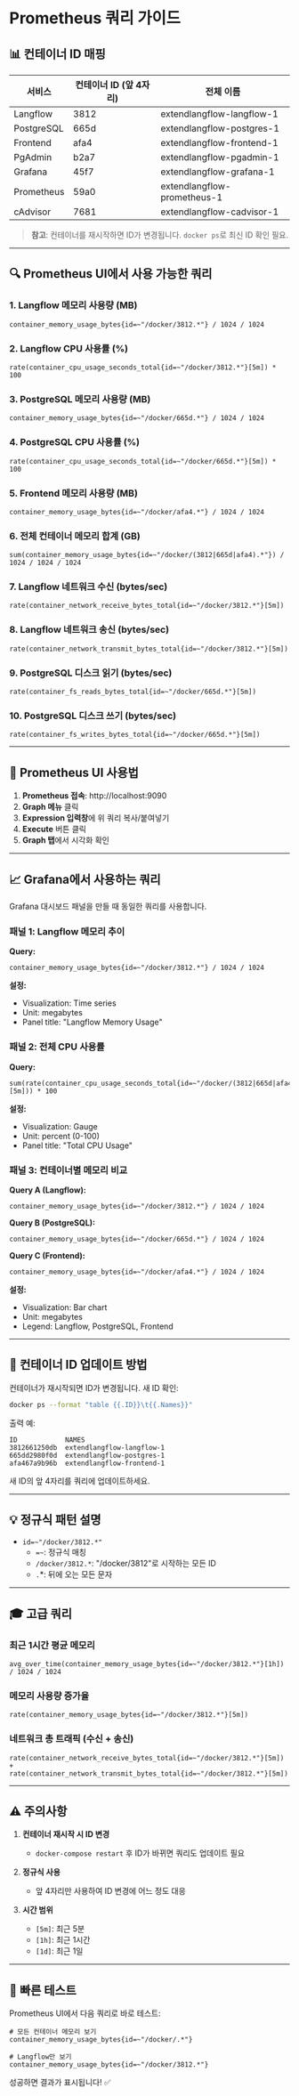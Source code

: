 # Prometheus 쿼리 가이드

## 📊 컨테이너 ID 매핑

| 서비스 | 컨테이너 ID (앞 4자리) | 전체 이름 |
|--------|----------------------|-----------|
| Langflow | 3812 | extendlangflow-langflow-1 |
| PostgreSQL | 665d | extendlangflow-postgres-1 |
| Frontend | afa4 | extendlangflow-frontend-1 |
| PgAdmin | b2a7 | extendlangflow-pgadmin-1 |
| Grafana | 45f7 | extendlangflow-grafana-1 |
| Prometheus | 59a0 | extendlangflow-prometheus-1 |
| cAdvisor | 7681 | extendlangflow-cadvisor-1 |

> **참고**: 컨테이너를 재시작하면 ID가 변경됩니다. `docker ps`로 최신 ID 확인 필요.

---

## 🔍 Prometheus UI에서 사용 가능한 쿼리

### 1. Langflow 메모리 사용량 (MB)

```promql
container_memory_usage_bytes{id=~"/docker/3812.*"} / 1024 / 1024
```

### 2. Langflow CPU 사용률 (%)

```promql
rate(container_cpu_usage_seconds_total{id=~"/docker/3812.*"}[5m]) * 100
```

### 3. PostgreSQL 메모리 사용량 (MB)

```promql
container_memory_usage_bytes{id=~"/docker/665d.*"} / 1024 / 1024
```

### 4. PostgreSQL CPU 사용률 (%)

```promql
rate(container_cpu_usage_seconds_total{id=~"/docker/665d.*"}[5m]) * 100
```

### 5. Frontend 메모리 사용량 (MB)

```promql
container_memory_usage_bytes{id=~"/docker/afa4.*"} / 1024 / 1024
```

### 6. 전체 컨테이너 메모리 합계 (GB)

```promql
sum(container_memory_usage_bytes{id=~"/docker/(3812|665d|afa4).*"}) / 1024 / 1024 / 1024
```

### 7. Langflow 네트워크 수신 (bytes/sec)

```promql
rate(container_network_receive_bytes_total{id=~"/docker/3812.*"}[5m])
```

### 8. Langflow 네트워크 송신 (bytes/sec)

```promql
rate(container_network_transmit_bytes_total{id=~"/docker/3812.*"}[5m])
```

### 9. PostgreSQL 디스크 읽기 (bytes/sec)

```promql
rate(container_fs_reads_bytes_total{id=~"/docker/665d.*"}[5m])
```

### 10. PostgreSQL 디스크 쓰기 (bytes/sec)

```promql
rate(container_fs_writes_bytes_total{id=~"/docker/665d.*"}[5m])
```

---

## 🎯 Prometheus UI 사용법

1. **Prometheus 접속**: http://localhost:9090
2. **Graph 메뉴** 클릭
3. **Expression 입력창**에 위 쿼리 복사/붙여넣기
4. **Execute** 버튼 클릭
5. **Graph 탭**에서 시각화 확인

---

## 📈 Grafana에서 사용하는 쿼리

Grafana 대시보드 패널을 만들 때 동일한 쿼리를 사용합니다.

### 패널 1: Langflow 메모리 추이

**Query:**
```promql
container_memory_usage_bytes{id=~"/docker/3812.*"} / 1024 / 1024
```

**설정:**
- Visualization: Time series
- Unit: megabytes
- Panel title: "Langflow Memory Usage"

### 패널 2: 전체 CPU 사용률

**Query:**
```promql
sum(rate(container_cpu_usage_seconds_total{id=~"/docker/(3812|665d|afa4).*"}[5m])) * 100
```

**설정:**
- Visualization: Gauge
- Unit: percent (0-100)
- Panel title: "Total CPU Usage"

### 패널 3: 컨테이너별 메모리 비교

**Query A (Langflow):**
```promql
container_memory_usage_bytes{id=~"/docker/3812.*"} / 1024 / 1024
```

**Query B (PostgreSQL):**
```promql
container_memory_usage_bytes{id=~"/docker/665d.*"} / 1024 / 1024
```

**Query C (Frontend):**
```promql
container_memory_usage_bytes{id=~"/docker/afa4.*"} / 1024 / 1024
```

**설정:**
- Visualization: Bar chart
- Unit: megabytes
- Legend: Langflow, PostgreSQL, Frontend

---

## 🔄 컨테이너 ID 업데이트 방법

컨테이너가 재시작되면 ID가 변경됩니다. 새 ID 확인:

```bash
docker ps --format "table {{.ID}}\t{{.Names}}"
```

출력 예:
```
ID            NAMES
3812661250db  extendlangflow-langflow-1
665dd2980f0d  extendlangflow-postgres-1
afa467a9b96b  extendlangflow-frontend-1
```

새 ID의 앞 4자리를 쿼리에 업데이트하세요.

---

## 💡 정규식 패턴 설명

- `id=~"/docker/3812.*"` 
  - `=~`: 정규식 매칭
  - `/docker/3812.*`: "/docker/3812"로 시작하는 모든 ID
  - `.`*: 뒤에 오는 모든 문자

---

## 🎓 고급 쿼리

### 최근 1시간 평균 메모리

```promql
avg_over_time(container_memory_usage_bytes{id=~"/docker/3812.*"}[1h]) / 1024 / 1024
```

### 메모리 사용량 증가율

```promql
rate(container_memory_usage_bytes{id=~"/docker/3812.*"}[5m])
```

### 네트워크 총 트래픽 (수신 + 송신)

```promql
rate(container_network_receive_bytes_total{id=~"/docker/3812.*"}[5m]) + 
rate(container_network_transmit_bytes_total{id=~"/docker/3812.*"}[5m])
```

---

## ⚠️ 주의사항

1. **컨테이너 재시작 시 ID 변경**
   - `docker-compose restart` 후 ID가 바뀌면 쿼리도 업데이트 필요
   
2. **정규식 사용**
   - 앞 4자리만 사용하여 ID 변경에 어느 정도 대응
   
3. **시간 범위**
   - `[5m]`: 최근 5분
   - `[1h]`: 최근 1시간
   - `[1d]`: 최근 1일

---

## 🚀 빠른 테스트

Prometheus UI에서 다음 쿼리로 바로 테스트:

```promql
# 모든 컨테이너 메모리 보기
container_memory_usage_bytes{id=~"/docker/.*"}

# Langflow만 보기
container_memory_usage_bytes{id=~"/docker/3812.*"}
```

성공하면 결과가 표시됩니다! ✅
